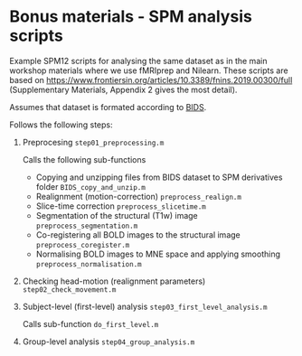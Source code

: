 # Bonus materials - SPM analysis scripts

Example SPM12 scripts for analysing the same dataset as in the main workshop materials where we use fMRIprep and Nilearn. These scripts are based on https://www.frontiersin.org/articles/10.3389/fnins.2019.00300/full (Supplementary Materials, Appendix 2 gives the most detail). 

Assumes that dataset is formated according to [BIDS](https://bids.neuroimaging.io/). 

Follows the following steps: 

1. Preprocesing `step01_preprocessing.m`

    Calls the following sub-functions

    * Copying and unzipping files from BIDS dataset to SPM derivatives folder `BIDS_copy_and_unzip.m`
    * Realignment (motion-correction) `preprocess_realign.m`
    * Slice-time correction `preprocess_slicetime.m`
    * Segmentation of the structural (T1w) image  `preprocess_segmentation.m`
    * Co-registering all BOLD images to the structural image `preprocess_coregister.m`
    * Normalising BOLD images to MNE space and applying smoothing `preprocess_normalisation.m`

2. Checking head-motion (realignment parameters) `step02_check_movement.m`
3. Subject-level (first-level) analysis `step03_first_level_analysis.m`

    Calls sub-function `do_first_level.m`

4. Group-level analysis `step04_group_analysis.m`
